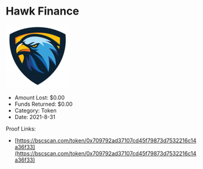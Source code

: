 # Hawk Finance
![Hawk Finance](/rektimages/Hawk-Finance.png)
- Amount Lost: $0.00
- Funds Returned: $0.00
- Category: Token
- Date: 2021-8-31



Proof Links:
- [https://bscscan.com/token/0x709792ad37107cd45f79873d7532216c14a36f33](https://bscscan.com/token/0x709792ad37107cd45f79873d7532216c14a36f33)


